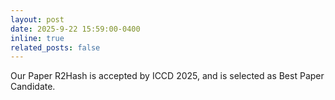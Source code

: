 ```yaml
---
layout: post
date: 2025-9-22 15:59:00-0400
inline: true
related_posts: false
---
```


Our Paper R2Hash is accepted by ICCD 2025, and is selected as Best Paper Candidate.

